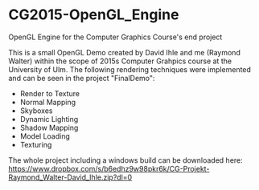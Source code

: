 # CG2015-OpenGL_Engine
OpenGL Engine for the Computer Graphics Course's end project

This is a small OpenGL Demo created by David Ihle and me (Raymond Walter) within the scope of 2015s Computer Grahpics course at the University of Ulm.
The following rendering techniques were implemented and can be seen in the project "FinalDemo":
- Render to Texture
- Normal Mapping
- Skyboxes
- Dynamic Lighting
- Shadow Mapping
- Model Loading
- Texturing

The whole project including a windows build can be downloaded here:
https://www.dropbox.com/s/b6edhz9w98pkr6k/CG-Projekt-Raymond_Walter-David_Ihle.zip?dl=0
